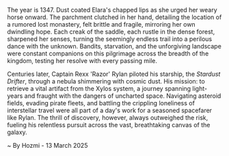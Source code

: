 
The year is 1347.  Dust coated Elara's chapped lips as she urged her weary horse onward.  The parchment clutched in her hand, detailing the location of a rumored lost monastery, felt brittle and fragile, mirroring her own dwindling hope.  Each creak of the saddle, each rustle in the dense forest, sharpened her senses, turning the seemingly endless trail into a perilous dance with the unknown. Bandits, starvation, and the unforgiving landscape were constant companions on this pilgrimage across the breadth of the kingdom, testing her resolve with every passing mile.

Centuries later, Captain Rexx 'Razor' Rylan piloted his starship, the *Stardust Drifter*, through a nebula shimmering with cosmic dust.  His mission: to retrieve a vital artifact from the Xylos system, a journey spanning light-years and fraught with the dangers of uncharted space.  Navigating asteroid fields, evading pirate fleets, and battling the crippling loneliness of interstellar travel were all part of a day's work for a seasoned spacefarer like Rylan.  The thrill of discovery, however, always outweighed the risk, fueling his relentless pursuit across the vast, breathtaking canvas of the galaxy.

~ By Hozmi - 13 March 2025
